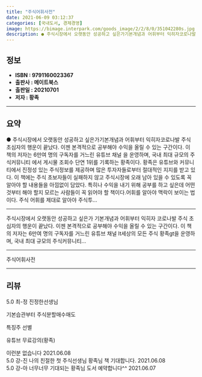 ```yaml
---
title: "주식어휘사전"
date: 2021-06-09 03:12:37
categories: [국내도서, 경제경영]
image: https://bimage.interpark.com/goods_image/2/2/8/0/351042280s.jpg
description: ● 주식시장에서 오랫동안 성공하고 싶은가기본개념과 어휘부터 익히자코로나발 주식 초심자의 행운이 끝났다. 이젠 본격적으로 공부해야 수익을 올릴 수 있는 구간이다. 이 책의 저자는 6만여 명의 구독자를 거느린 유튜브 채널 을 운영하며, 국내 최대 규모의 주식커뮤니티 에서 게시물 조회수 단
---
```


## **정보**

- **ISBN : 9791160023367**
- **출판사 : 메이트북스**
- **출판일 : 20210701**
- **저자 : 황족**

------



## **요약**

●  주식시장에서 오랫동안 성공하고 싶은가기본개념과 어휘부터 익히자코로나발 주식 초심자의 행운이 끝났다. 이젠 본격적으로 공부해야 수익을 올릴 수 있는 구간이다. 이 책의 저자는 6만여 명의 구독자를 거느린 유튜브 채널 을 운영하며, 국내 최대 규모의 주식커뮤니티 에서 게시물 조회수 단연 1위를 기록하는 황족이다. 황족은 유튜브와 커뮤니티에서 진정성 있는 주식정보를 제공하며 많은 투자자들로부터 절대적인 지지를 받고 있다. 이 책에는 주식 초보자들이 실패하지 않고 주식시장에 오래 남아 있을 수 있도록 꼭 알아야 할 내용들을 아낌없이 담았다. 특히나 수익을 내기 위해 공부를 하고 싶은데 어떤 것부터 해야 할지 모르는 사람들이 꼭 읽어야 할 책이다.어휘를 알아야 맥락이 보이는 법이다. 주식 어휘를 제대로 알아야 주식투...

------

주식시장에서 오랫동안 성공하고 싶은가 기본개념과 어휘부터 익히자 코로나발 주식 초심자의 행운이 끝났다. 이젠 본격적으로 공부해야 수익을 올릴 수 있는 구간이다. 이 책의 저자는 6만여 명의 구독자를 거느린 유튜브 채널 lt세상의 모든 주식 황족gt을 운영하며, 국내 최대 규모의 주식커뮤니티... 

------


주식어휘사전 

------


## **리뷰** 

5.0 최-정 진정한선생님

기본습관부터 주식분할매수매도

특징주 선별 

유튜브 무료강의(황족)

이런분 없습니다 2021.06.08 <br/>5.0 강-진 나의 친절한 첫 주식선생님 황족님 책 기대합니다. 2021.06.08 <br/>5.0 강-아 너무너무 기대되는 황족님 도서
예약합니다^^ 2021.06.07 <br/>